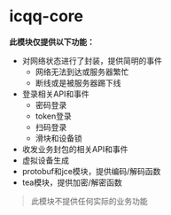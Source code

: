 # icqq-core

**此模块仅提供以下功能：**

* 对网络状态进行了封装，提供简明的事件
  * 网络无法到达或服务器繁忙
  * 断线或是被服务器踢下线
* 登录相关API和事件
  * 密码登录
  * token登录
  * 扫码登录
  * 滑块和设备锁
* 收发业务封包的相关API和事件
* 虚拟设备生成
* protobuf和jce模块，提供编码/解码函数
* tea模块，提供加密/解密函数

> 此模块不提供任何实际的业务功能
